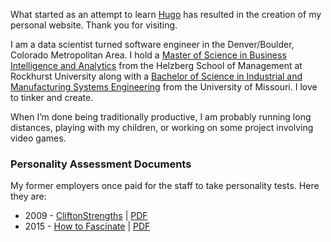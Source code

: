 What started as an attempt to learn [Hugo](https://gohugo.io/) has resulted in the creation of my personal website. Thank you for visiting.

I am a data scientist turned software engineer in the Denver/Boulder, Colorado Metropolitan Area. I hold a [Master of Science in Business Intelligence and Analytics](https://www.rockhurst.edu/helzberg/msbia) from the Helzberg School of Management at Rockhurst University along with a [Bachelor of Science in Industrial and Manufacturing Systems Engineering](https://engineering.missouri.edu/departments/imse/) from the University of Missouri. I love to tinker and create.

When I’m done being traditionally productive, I am probably running long distances, playing with my children, or working on some project involving video games. 

### Personality Assessment Documents

My former employers once paid for the staff to take personality tests. Here they are:
- 2009 - [CliftonStrengths](https://www.strengthsquest.com/home.aspx) | [PDF](2009_strengthsquest.pdf)
- 2015 - [How to Fascinate](https://www.howtofascinate.com/) | [PDF](2015_fascination_advantage.pdf)
